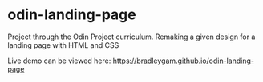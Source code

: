 # odin-landing-page
Project through the Odin Project curriculum. Remaking a given design for a landing page with HTML and CSS

Live demo can be viewed here: https://bradleygam.github.io/odin-landing-page
